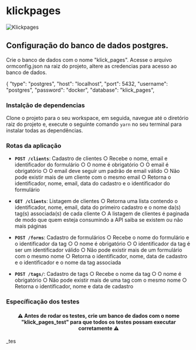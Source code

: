 # klickpages

<img alt="Klickpages" src="https://static-public.klickpages.com.br/uploads/media/file/1632609/klickpages.png" />

## Configuração do banco de dados postgres. 
Crie o banco de dados com o nome "klick_pages".
Acesse o arquivo ormconfig.json na raiz do projeto, altere as credencias para acesso ao banco de dados.

{
  "type": "postgres",
  "host": "localhost",
  "port": 5432,
  "username": "postgres",
  "password": "docker",
  "database": "klick_pages",


### Instalção de dependencias 
Clone o projeto para o seu workspace, em seguida, navegue até o diretório raiz do projeto e, execute o seguinte comando `yarn` no seu terminal para instalar todas as dependências.

### Rotas da aplicação

- **`POST /clients`**: 
Cadastro de clientes
  ○ Recebe o nome, email e identificador do formulário
  ○ O nome é obrigatório
  ○ O email é obrigatório
  ○ O email deve seguir um padrão de email válido
  ○ Não pode existir mais de um cliente com o mesmo email
  ○ Retorna o identificador, nome, email, data do cadastro e o identificador do formulário

- **`GET /clients`**: 
Listagem de clientes
  ○ Retorna uma lista contendo o identificador, nome, email, data do primeiro cadastro e o nome da(s) tag(s) associada(s) de cada cliente
  ○ A listagem de clientes é paginada de modo que quem esteja consumindo a API saiba se existem ou não mais páginas

- **`POST /forms`**: 
Cadastro de formulários
  ○ Recebe o nome do formulário e o identificador da tag
  ○ O nome é obrigatório
  ○ O identificador da tag é ser um identificador válido
  ○ Não pode existir mais de um formulário com o mesmo nome
  ○ Retorna o identificador, nome, data de cadastro e o identificador e o nome da tag associada

- **`POST /tags/`**: Cadastro de tags
  ○ Recebe o nome da tag
  ○ O nome é obrigatório
  ○ Não pode existir mais de uma tag com o mesmo nome
  ○ Retorna o identificador, nome e data de cadastro

### Específicação dos testes

<h4 align="center">
  ⚠️ Antes de rodar os testes, crie um banco de dados com o nome "klick_pages_test" para que todos os testes possam executar corretamente ⚠️
</h4>_tes
